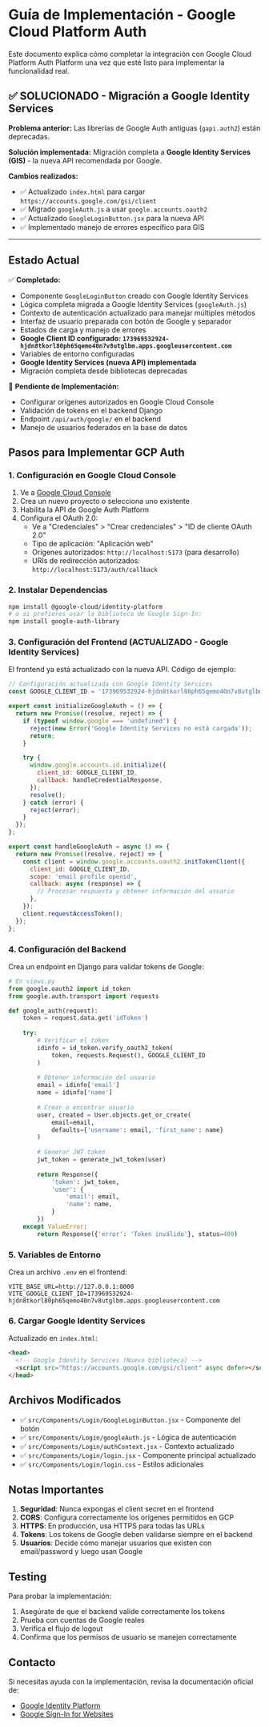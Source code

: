 # Guía de Implementación - Google Cloud Platform Auth

Este documento explica cómo completar la integración con Google Cloud Platform Auth Platform una vez que esté listo para implementar la funcionalidad real.

## ✅ SOLUCIONADO - Migración a Google Identity Services

**Problema anterior:** Las librerías de Google Auth antiguas (`gapi.auth2`) están deprecadas.

**Solución implementada:** Migración completa a **Google Identity Services (GIS)** - la nueva API recomendada por Google.

**Cambios realizados:**
- ✅ Actualizado `index.html` para cargar `https://accounts.google.com/gsi/client`
- ✅ Migrado `googleAuth.js` a usar `google.accounts.oauth2`
- ✅ Actualizado `GoogleLoginButton.jsx` para la nueva API
- ✅ Implementado manejo de errores específico para GIS

---

## Estado Actual

✅ **Completado:**
- Componente `GoogleLoginButton` creado con Google Identity Services
- Lógica completa migrada a Google Identity Services (`googleAuth.js`)
- Contexto de autenticación actualizado para manejar múltiples métodos
- Interfaz de usuario preparada con botón de Google y separador
- Estados de carga y manejo de errores
- **Google Client ID configurado: `173969532924-hjdn8tkorl80ph65qemo40n7v8utglbm.apps.googleusercontent.com`**
- Variables de entorno configuradas
- **Google Identity Services (nueva API) implementada**
- Migración completa desde bibliotecas deprecadas

🔄 **Pendiente de Implementación:**
- Configurar orígenes autorizados en Google Cloud Console
- Validación de tokens en el backend Django
- Endpoint `/api/auth/google/` en el backend
- Manejo de usuarios federados en la base de datos

## Pasos para Implementar GCP Auth

### 1. Configuración en Google Cloud Console

1. Ve a [Google Cloud Console](https://console.cloud.google.com/)
2. Crea un nuevo proyecto o selecciona uno existente
3. Habilita la API de Google Auth Platform
4. Configura el OAuth 2.0:
   - Ve a "Credenciales" > "Crear credenciales" > "ID de cliente OAuth 2.0"
   - Tipo de aplicación: "Aplicación web"
   - Orígenes autorizados: `http://localhost:5173` (para desarrollo)
   - URIs de redirección autorizados: `http://localhost:5173/auth/callback`

### 2. Instalar Dependencias

```bash
npm install @google-cloud/identity-platform
# o si prefieres usar la biblioteca de Google Sign-In:
npm install google-auth-library
```

### 3. Configuración del Frontend (ACTUALIZADO - Google Identity Services)

El frontend ya está actualizado con la nueva API. Código de ejemplo:

```javascript
// Configuración actualizada con Google Identity Services
const GOOGLE_CLIENT_ID = '173969532924-hjdn8tkorl80ph65qemo40n7v8utglbm.apps.googleusercontent.com';

export const initializeGoogleAuth = () => {
  return new Promise((resolve, reject) => {
    if (typeof window.google === 'undefined') {
      reject(new Error('Google Identity Services no está cargada'));
      return;
    }

    try {
      window.google.accounts.id.initialize({
        client_id: GOOGLE_CLIENT_ID,
        callback: handleCredentialResponse,
      });
      resolve();
    } catch (error) {
      reject(error);
    }
  });
};

export const handleGoogleAuth = async () => {
  return new Promise((resolve, reject) => {
    const client = window.google.accounts.oauth2.initTokenClient({
      client_id: GOOGLE_CLIENT_ID,
      scope: 'email profile openid',
      callback: async (response) => {
        // Procesar respuesta y obtener información del usuario
      },
    });
    client.requestAccessToken();
  });
};
```

### 4. Configuración del Backend

Crea un endpoint en Django para validar tokens de Google:

```python
# En views.py
from google.oauth2 import id_token
from google.auth.transport import requests

def google_auth(request):
    token = request.data.get('idToken')
    
    try:
        # Verificar el token
        idinfo = id_token.verify_oauth2_token(
            token, requests.Request(), GOOGLE_CLIENT_ID
        )
        
        # Obtener información del usuario
        email = idinfo['email']
        name = idinfo['name']
        
        # Crear o encontrar usuario
        user, created = User.objects.get_or_create(
            email=email,
            defaults={'username': email, 'first_name': name}
        )
        
        # Generar JWT token
        jwt_token = generate_jwt_token(user)
        
        return Response({
            'token': jwt_token,
            'user': {
                'email': email,
                'name': name,
            }
        })
    except ValueError:
        return Response({'error': 'Token inválido'}, status=400)
```

### 5. Variables de Entorno

Crea un archivo `.env` en el frontend:

```
VITE_BASE_URL=http://127.0.0.1:8000
VITE_GOOGLE_CLIENT_ID=173969532924-hjdn8tkorl80ph65qemo40n7v8utglbm.apps.googleusercontent.com
```

### 6. Cargar Google Identity Services

Actualizado en `index.html`:

```html
<head>
  <!-- Google Identity Services (Nueva biblioteca) -->
  <script src="https://accounts.google.com/gsi/client" async defer></script>
</head>
```

## Archivos Modificados

- ✅ `src/Components/Login/GoogleLoginButton.jsx` - Componente del botón
- ✅ `src/Components/Login/googleAuth.js` - Lógica de autenticación
- ✅ `src/Components/Login/authContext.jsx` - Contexto actualizado
- ✅ `src/Components/Login/login.jsx` - Componente principal actualizado
- ✅ `src/Components/Login/login.css` - Estilos adicionales

## Notas Importantes

1. **Seguridad**: Nunca expongas el client secret en el frontend
2. **CORS**: Configura correctamente los orígenes permitidos en GCP
3. **HTTPS**: En producción, usa HTTPS para todas las URLs
4. **Tokens**: Los tokens de Google deben validarse siempre en el backend
5. **Usuarios**: Decide cómo manejar usuarios que existen con email/password y luego usan Google

## Testing

Para probar la implementación:

1. Asegúrate de que el backend valide correctamente los tokens
2. Prueba con cuentas de Google reales
3. Verifica el flujo de logout
4. Confirma que los permisos de usuario se manejen correctamente

## Contacto

Si necesitas ayuda con la implementación, revisa la documentación oficial de:
- [Google Identity Platform](https://cloud.google.com/identity-platform/docs)
- [Google Sign-In for Websites](https://developers.google.com/identity/sign-in/web)
